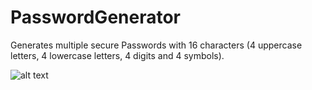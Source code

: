 # PasswordGenerator
Generates multiple secure Passwords with 16 characters (4 uppercase letters, 4 lowercase letters, 4 digits and 4 symbols).  
  
![alt text](https://imgur.com/a/uBs2UQY)
